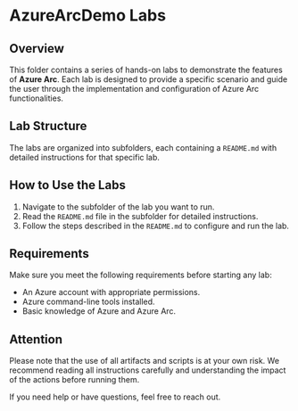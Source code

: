 # AzureArcDemo Labs

## Overview

This folder contains a series of hands-on labs to demonstrate the features of **Azure Arc**. Each lab is designed to provide a specific scenario and guide the user through the implementation and configuration of Azure Arc functionalities.

## Lab Structure

The labs are organized into subfolders, each containing a `README.md` with detailed instructions for that specific lab. 

## How to Use the Labs

1. Navigate to the subfolder of the lab you want to run.
2. Read the `README.md` file in the subfolder for detailed instructions.
3. Follow the steps described in the `README.md` to configure and run the lab.

## Requirements

Make sure you meet the following requirements before starting any lab:

- An Azure account with appropriate permissions.
- Azure command-line tools installed.
- Basic knowledge of Azure and Azure Arc.

## Attention

Please note that the use of all artifacts and scripts is at your own risk. We recommend reading all instructions carefully and understanding the impact of the actions before running them.

If you need help or have questions, feel free to reach out.
